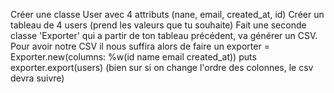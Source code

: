 Créer une classe User avec 4 attributs (nane, email, created_at, id)
Créer un tableau de 4 users (prend les valeurs que tu souhaite)
Fait une seconde classe 'Exporter' qui a partir de ton tableau précédent, va générer un CSV.
Pour avoir notre CSV il nous suffira alors de faire un
exporter = Exporter.new(columns: %w(id name email created_at))
puts exporter.export(users)
(bien sur si on change l'ordre des colonnes, le csv devra suivre)